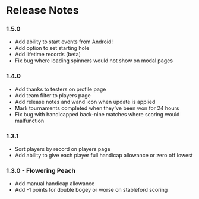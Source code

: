 # Release Notes

### 1.5.0

* Add ability to start events from Android!
* Add option to set starting hole
* Add lifetime records (beta)
* Fix bug where loading spinners would not show on modal pages

### 1.4.0

* Add thanks to testers on profile page
* Add team filter to players page
* Add release notes and wand icon when update is applied
* Mark tournaments completed when they've been won for 24 hours
* Fix bug with handicapped back-nine matches where scoring would malfunction

### 1.3.1 

* Sort players by record on players page
* Add ability to give each player full handicap allowance or zero off lowest

### 1.3.0 - Flowering Peach

* Add manual handicap allowance
* Add -1 points for double bogey or worse on stableford scoring